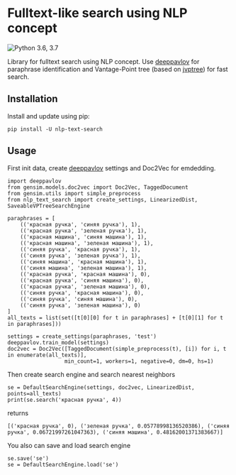 # Fulltext-like search using NLP concept

![Python 3.6, 3.7](https://img.shields.io/badge/python-3.6%20%7C%203.7-green.svg)

Library for fulltext search using NLP concept. Use [deeppavlov](https://deeppavlov.ai)
for paraphrase identification and Vantage-Point tree (based on [jvptree](https://github.com/jchambers/jvptree/)) for fast search.

## Installation

Install and update using pip:
```
pip install -U nlp-text-search
```

## Usage

First init data, create [deeppavlov](https://deeppavlov.ai) settings and 
Doc2Vec for emdedding.
```
import deeppavlov
from gensim.models.doc2vec import Doc2Vec, TaggedDocument
from gensim.utils import simple_preprocess
from nlp_text_search import create_settings, LinearizedDist, SaveableVPTreeSearchEngine

paraphrases = [
    (('красная ручка', 'синяя ручка'), 1),
    (('красная ручка', 'зеленая ручка'), 1),
    (('красная машина', 'синяя машина'), 1),
    (('красная машина', 'зеленая машина'), 1),
    (('синяя ручка', 'красная ручка'), 1),
    (('синяя ручка', 'зеленая ручка'), 1),
    (('синяя машина', 'красная машина'), 1),
    (('синяя машина', 'зеленая машина'), 1),
    (('красная ручка', 'красная машина'), 0),
    (('красная ручка', 'синяя машина'), 0),
    (('красная ручка', 'зеленая машина'), 0),
    (('синяя ручка', 'красная машина'), 0),
    (('синяя ручка', 'синяя машина'), 0),
    (('синяя ручка', 'зеленая машина'), 0)
]
all_texts = list(set([t[0][0] for t in paraphrases] + [t[0][1] for t in paraphrases]))

settings = create_settings(paraphrases, 'test')
deeppavlov.train_model(settings)
doc2vec = Doc2Vec([TaggedDocument(simple_preprocess(t), [i]) for i, t in enumerate(all_texts)],
                  min_count=1, workers=1, negative=0, dm=0, hs=1)
```

Then create search engine and search nearest neighbors
```
se = DefaultSearchEngine(settings, doc2vec, LinearizedDist, points=all_texts)
print(se.search('красная ручка', 4))
```
returns
```
[('красная ручка', 0), ('зеленая ручка', 0.05778998136520386), ('синяя ручка', 0.06721997261047363), ('синяя машина', 0.48162001371383667)]
```

You also can save and load search engine
```
se.save('se')
se = DefaultSearchEngine.load('se')
```